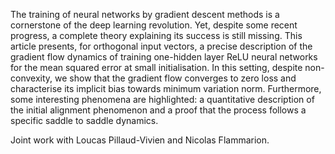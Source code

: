 The training of neural networks by gradient descent methods is a cornerstone of
the deep learning revolution. Yet, despite some recent progress, a complete
theory explaining its success is still missing. This article presents, for
orthogonal input vectors, a precise description of the gradient flow dynamics of
training one-hidden layer ReLU neural networks for the mean squared error at
small initialisation. In this setting, despite non-convexity, we show that the
gradient flow converges to zero loss and characterise its implicit bias towards
minimum variation norm. Furthermore, some interesting phenomena are highlighted:
a quantitative description of the initial alignment phenomenon and a proof that
the process follows a specific saddle to saddle dynamics.

Joint work with Loucas Pillaud-Vivien and Nicolas Flammarion.